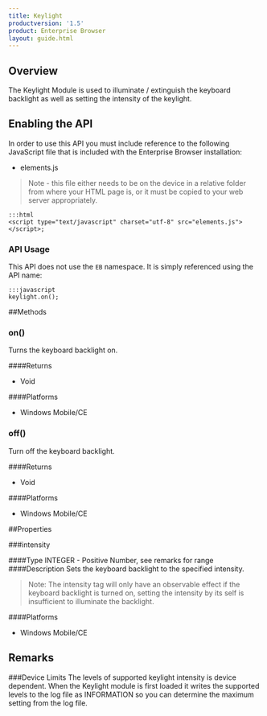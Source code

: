 ```yaml
---
title: Keylight
productversion: '1.5'
product: Enterprise Browser
layout: guide.html
---
```



## Overview
The Keylight Module is used to illuminate / extinguish the keyboard backlight as well as setting the intensity of the keylight.

## Enabling the API
In order to use this API you must include reference to the following JavaScript file that is included with the Enterprise Browser installation:

* elements.js 

> Note - this file either needs to be on the device in a relative folder from where your HTML page is, or it must be copied to your web server appropriately.

	:::html
    <script type="text/javascript" charset="utf-8" src="elements.js"></script>;


### API Usage
This API does not use the `EB` namespace. It is simply referenced using the API name:

	:::javascript
	keylight.on();

##Methods

### on()
Turns the keyboard backlight on.

####Returns
* Void

####Platforms

* Windows Mobile/CE

### off()
Turn off the keyboard backlight.

####Returns
* Void

####Platforms

* Windows Mobile/CE

##Properties

###intensity

####Type
<span class='text-info'>INTEGER</span> - Positive Number, see remarks for range
####Description
Sets the keyboard backlight to the specified intensity.

>Note: The intensity tag will only have an observable effect if the keyboard backlight is turned on, setting the intensity by its self is insufficient to illuminate the backlight.

####Platforms

* Windows Mobile/CE


## Remarks
###Device Limits
The levels of supported keylight intensity is device dependent. When the Keylight module is first loaded it writes the supported levels to the log file as INFORMATION so you can determine the maximum setting from the log file.

